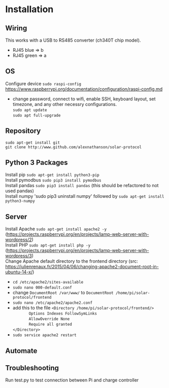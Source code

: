 # Installation
## Wiring
This works with a USB to RS485 converter (ch340T chip model).
* RJ45 blue => b
* RJ45 green => a

## OS
Configure device `sudo raspi-config` https://www.raspberrypi.org/documentation/configuration/raspi-config.md <br>
* change password, connect to wifi, enable SSH, keyboard layout, set timezone, and any other necessry configurations.<br>
`sudo apt update`<br>
`sudo apt full-upgrade`

## Repository
`sudo apt-get install git`<br>
`git clone http://www.github.com/alexnathanson/solar-protocol`

## Python 3 Packages
Install pip `sudo apt-get install python3-pip`<br>
Install pymodbus `sudo pip3 install pymodbus`<br>
Install pandas `sudo pip3 install pandas` (this should be refactored to not used pandas)<br>
Install numpy 'sudo pip3 uninstall numpy' followed by `sudo apt-get install python3-numpy`

## Server
Install Apache `sudo apt-get install apache2 -y` (https://projects.raspberrypi.org/en/projects/lamp-web-server-with-wordpress/2)<br>
Install PHP `sudo apt-get install php -y` (https://projects.raspberrypi.org/en/projects/lamp-web-server-with-wordpress/3)<br>
Change Apache default directory to the frontend directory (src: https://julienrenaux.fr/2015/04/06/changing-apache2-document-root-in-ubuntu-14-x/)
* `cd /etc/apache2/sites-available`
* `sudo nano 000-default.conf`
* change `DocumentRoot /var/www/` to `DocumentRoot /home/pi/solar-protocol/frontend`
* `sudo nano /etc/apache2/apache2.conf`
* add this to the file
`<Directory /home/pi/solar-protocol/frontend/>`<br>
`       Options Indexes FollowSymLinks`<br>
`      	AllowOverride None`<br>
`       Require all granted`<br>
`</Directory>`
* `sudo service apache2 restart`

## Automate

## Troubleshooting
Run test.py to test connection between Pi and charge controller